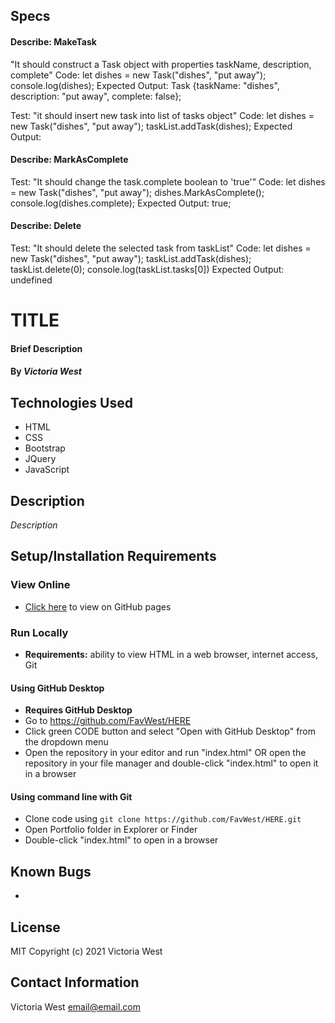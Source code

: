## Specs
#### Describe: MakeTask
"It should construct a Task object with properties taskName, description, complete"
Code: 
let dishes = new Task("dishes", "put away");
console.log(dishes);
Expected Output: Task {taskName: "dishes", description: "put away", complete: false};

Test: "it should insert new task into list of tasks object"
Code: let dishes = new Task("dishes", "put away");
taskList.addTask(dishes);
Expected Output:

#### Describe: MarkAsComplete
Test: "It should change the task.complete boolean to 'true'"
Code: let dishes = new Task("dishes", "put away");
dishes.MarkAsComplete();
console.log(dishes.complete);
Expected Output: true;

#### Describe: Delete
Test: "It should delete the selected task from taskList"
Code: let dishes = new Task("dishes", "put away");
taskList.addTask(dishes);
taskList.delete(0);
console.log(taskList.tasks[0])
Expected Output: undefined


# TITLE

#### Brief Description

#### By _**Victoria West**_

## Technologies Used
* HTML
* CSS
* Bootstrap
* JQuery
* JavaScript

## Description
_Description_

## Setup/Installation Requirements
### View Online
* [Click here](https://favwest.github.io/HERE) to view on GitHub pages
### Run Locally
* **Requirements:** ability to view HTML in a web browser, internet access, Git
#### Using GitHub Desktop
* **Requires GitHub Desktop**
* Go to https://github.com/FavWest/HERE
* Click green CODE button and select "Open with GitHub Desktop" from the dropdown menu
* Open the repository in your editor and run "index.html" OR open the repository in your file manager and double-click "index.html" to open it in a browser
#### Using command line with Git
* Clone code using `git clone https://github.com/FavWest/HERE.git`
* Open Portfolio folder in Explorer or Finder
* Double-click "index.html" to open in a browser
## Known Bugs
* 
## License
MIT
Copyright (c) 2021 Victoria West
## Contact Information
Victoria West email@email.com
